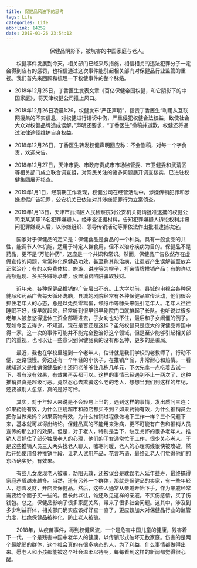 ```yaml
---
title: 保健品风波下的思考
tags: Life
categories: Life
abbrlink: 14252
date: 2019-01-26 23:54:12
---
```


<center>保健品阴影下，被坑害的中国家庭与老人。</center>

<!--more-->

　　权健事件发展到今天，相关部门已经采取措施，相信相关的违法犯罪分子一定会得到应有的惩罚，也相信通过这次事件能引起相关部门对保健品行业监管的重视。我们首先来回顾和梳理一下权健事件的整个脉络。

- 2018年12月25日，丁香医生发表文章《百亿保健帝国权健，和它阴影下的中国家庭》，将天津权健公司推上风口。
- 2018年12月26日凌晨1:29，权健发布“严正声明”，指责丁香医生“利用从互联网搜集的不实信息，对权健进行诽谤中伤，严重侵犯权健合法权益，致使社会大众对权健品牌造成误解。”声明还要求，“丁香医生”撤稿并道歉，权健还将通过法律途径维护自身权益。

- 2018年12月26日，丁香医生转发权健声明回应称：不会删稿，对每一个字负责，欢迎来告。

- 2018年12月27日，天津市委、市政府责成市市场监管委、市卫健委和武清区等相关部门成立联合调查组，对网民关注的诸多问题展开调查核实，已进驻权健集团展开核查。
- 2019年1月1日，经前期工作发现，权健公司在经营活动中，涉嫌传销犯罪和涉嫌虚假广告犯罪，公安机关已依法对其涉嫌犯罪行为立案侦查。
- 2019年1月13日，天津市武清区人民检察院对公安机关提请批准逮捕的权健公司束某某等16名犯罪嫌疑人，经审查证据材料，告知犯罪嫌疑人诉讼权利并讯问犯罪嫌疑人后，以涉嫌组织、领导传销活动等罪依法作出批准逮捕决定。

　　国家对于保健品的定义是：保健食品是食品的一个种类，具有一般食品的共性，能调节人体机能，适用于特定人群食用，但不以治疗疾病为目的。保健品不是药品，更不是“万能神药”，这应是一个共识和常识。然而，保健品广告依然存在虚假宣传的问题，常常神化保健品功效，甚至称其能治病，让患者产生误解甚至放弃正常治疗；有的以免费体检、旅游、讲座等为幌子，打亲情牌推销产品；有的许以高额返现、多买多赚等承诺，设置消费陷阱骗取钱财。

　　近年来，各种保健品推销的广告层出不穷。上大学以前，县城的电视台各种保健品和药品广告每天循环洗脑，县城的剧院经常有各种保健品宣传活动，他们很会抓住老年人的心态，总是以免费零鸡蛋，领纸巾等噱头来吸引老年人。老年人往往睡眠不好，很早就起来，经常听到很早很早剧院门口就排起了长队。也听说过很多老年人被忽悠得退休工资全部砸进去，子女劝也劝不住，最后和子女闹僵的例子。现如今回去得少，不知道，现在是否还是这样？虽然权健只是庞大的保健品帝国中得一家，这一次的事件可能并不能完全整治好这个领域，但是至少能够引起相关部门的重视，也可以让一些意识到保健品真的没有那么神，更多的是骗局。

　　最近，我也在学校里碰到一个老年人，估计就是我们学校的老教师了，行动不便，走路很慢。旁边还有一个年轻的小伙子，在推销产品，非常耐心和热情。一看就知道又是推销保健品的！还问老爷爷住几栋几单元，下次先拿一点吃着去试一下，看有没有效果，有效果再买都可以。这样的事情已经遇到不止一两次了，这种推销员真是超级可恶。竟然忍心去欺骗这么老的老人，想想当我们到这样的年纪，还要被别人忽悠，真的是好可怜。

　　其实，对于年轻人来说是不会轻易上当的，遇到这样的事情，发出质问三连：如果药物有效，为什么正规超市和药店都买不到？如果药物有效，为什么推销员会把你当做亲妈？如果药物有效，为什么推销过程像做地下工作一样？三个问题下来，基本就可以得出结论。保健品真的不能用来治病，更不可能有广告和推销人员宣传的那么好的效果。但是，对于老人，特别是当下，缺乏关怀的很多老年人。推销人员抓住了部分独居老人的心理，他们的子女通常忙于工作，很少关心老人，于是这些推销人员三天两头找老人聊天，嘘寒问暖，老人的心理防线很快被攻破，然后开始使用各种推销手段，让老人试用产品，花言巧语，最终让老人们觉得他们的东西确实好，有效果。

　　有些儿女发现老人被骗，劝阻无效，还被误会是耽误老人延年益寿，最终搞得家庭矛盾越来越多。当然，还有另外一个群体，那就是保健品的卖家，有一些年轻人，想着发财，开店卖保健品。然后，这些人通常从亲戚开始下手，作为亲戚经常需要给个面子买一些的。但长此以往，谁还敢见这样的亲戚。不买伤感情，买了伤钱包。总之，保健品影响了很多家庭关系，带来了很多社会问题。这其中，涉及到多少利益群体，相关部门确实应该好好查一查了，更应该加大对保健品行业的监管力度，杜绝保健品被神化，防止老人被骗。

　　2018年，从疫苗事件，再到权健风波，一个是危害中国儿童的健康，残害着下一代，一个是残害中国中老年人的健康，以传销形式破坏无数家庭。伤害的是两个最脆弱的群体，这个社会真的有很多病态的人，为了利益，什么事情都做得出来。愿老人和小孩都能被这个社会温柔以待啊，每每看到这样的新闻都觉得很心酸。
